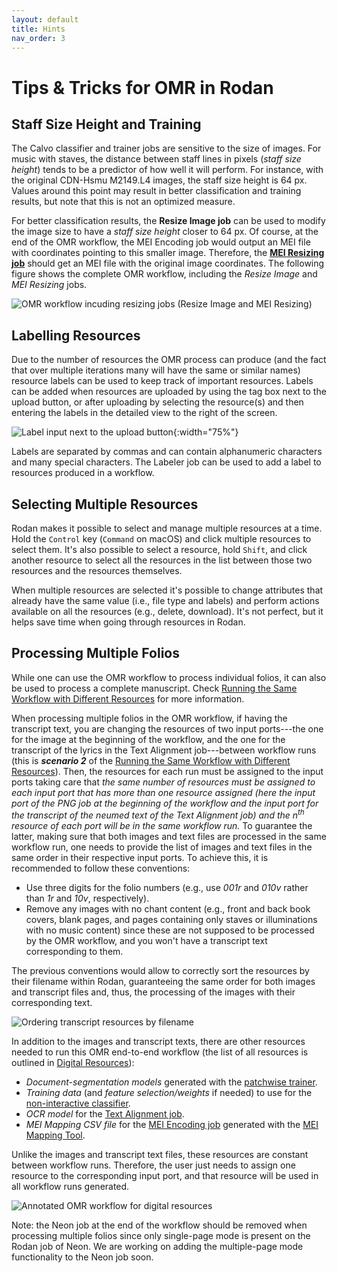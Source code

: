 ```yaml
---
layout: default
title: Hints
nav_order: 3
---
```


# Tips & Tricks for OMR in Rodan

## Staff Size Height and Training

The Calvo classifier and trainer jobs are sensitive to the size of images.
For music with staves, the distance between staff lines in pixels (*staff size height*)
tends to be a predictor of how well it will perform. For instance, with the original
CDN-Hsmu M2149.L4 images, the staff size height is 64 px.
Values around this point may result in better classification and training results, but
note that this is not an optimized measure.

For better classification results, the **Resize Image job** can be used to modify the image size to have a *staff size height* closer to 64 px. Of course, at the end of the OMR workflow, the MEI Encoding job would output an MEI file with coordinates pointing to this smaller image. Therefore, the [**MEI Resizing job**](https://github.com/DDMAL/MEI_resizing) should get an MEI file with the original image coordinates. The following figure shows the complete OMR workflow, including the *Resize Image* and *MEI Resizing* jobs.

![OMR workflow incuding resizing jobs (Resize Image and MEI Resizing)]({{site.baseurl}}/assets/workflow-with-resize.png)

## Labelling Resources

Due to the number of resources the OMR process can produce (and the fact that over multiple
iterations many will have the same or similar names) resource labels can be used to keep
track of important resources. Labels can be added when resources are uploaded by using the
tag box next to the upload button, or after uploading by selecting the resource(s) and then
entering the labels in the detailed view to the right of the screen.

![Label input next to the upload button]({{site.baseurl}}/assets/label.png){:width="75%"}

Labels are separated by commas and can contain alphanumeric characters and many special characters.
The Labeler job can be used to add a label to resources produced in a workflow.

## Selecting Multiple Resources

Rodan makes it possible to select and manage multiple resources at a time. Hold the `Control` key
(`Command` on macOS) and click multiple resources to select them. It's also possible to select
a resource, hold `Shift`, and click another resource to select all the resources in the list between
those two resources and the resources themselves.

When multiple resources are selected it's possible to change attributes that already have the
same value (i.e., file type and labels) and perform actions available on all the resources
(e.g., delete, download). It's not perfect, but it helps save time when going through resources
in Rodan.

## Processing Multiple Folios
While one can use the OMR workflow to process individual folios, it can also be used to process a complete manuscript. Check [Running the Same Workflow with Different Resources]({{site.baseurl}}/overview/rodan.html#running-the-same-workflow-with-different-resources) for more information.

When processing multiple folios in the OMR workflow, if having the transcript text, you are changing the resources of two input ports---the one for the image at the beginning of the workflow, and the one for the transcript of the lyrics in the Text Alignment job---between workflow runs (this is **_scenario 2_** of the [Running the Same Workflow with Different Resources]({{site.baseurl}}/overview/rodan.html#running-the-same-workflow-with-different-resources)). Then, the resources for each run must be assigned to the input ports taking care that *the same number of resources must be assigned to each input port that has more than one resource assigned (here the input port of the PNG job at the beginning of the workflow and the input port for the transcript of the neumed text of the Text Alignment job) and the n<sup>th</sup> resource of each port will be in the same workflow run.* To guarantee the latter, making sure that both images and text files are processed in the same workflow run, one needs to provide the list of images and text files in the same order in their respective input ports. To achieve this, it is recommended to follow these conventions:

* Use three digits for the folio numbers (e.g., use *001r* and *010v* rather than *1r* and *10v*, respectively).
* Remove any images with no chant content (e.g., front and back book covers, blank pages, and pages containing only staves or illuminations with no music content) since these are not supposed to be processed by the OMR workflow, and you won't have a transcript text corresponding to them.

The previous conventions would allow to correctly sort the resources by their filename within Rodan, guaranteeing the same order for both images and transcript files and, thus, the processing of the images with their corresponding text.

![Ordering transcript resources by filename]({{site.baseurl}}/assets/ordering-transcript-by-filename.png)

In addition to the images and transcript texts, there are other resources needed to run this OMR end-to-end workflow (the list of all resources is outlined in [Digital Resources]({{site.baseurl}}/#digital-resources)):

* *Document-segmentation models* generated with the [patchwise trainer]({{site.baseurl}}/overview/document-analysis.html#patchwise-trainer).
* *Training data* (and *feature selection/weights* if needed) to use for the [non-interactive classifier]({{site.baseurl}}/overview/classification.html#non-interactive-classifier).
* *OCR model* for the [Text Alignment job]({{site.baseurl}}/overview/reconstruction-and-encoding.html#text-alignment).
* *MEI Mapping CSV file* for the [MEI Encoding job]({{site.baseurl}}/overview/generation-and-correction.html#score-generation--mei-encoding) generated with the [MEI Mapping Tool](https://github.com/DDMAL/mei-mapping-tool).

Unlike the images and transcript text files, these resources are constant between workflow runs. Therefore, the user just needs to assign one resource to the corresponding input port, and that resource will be used in all workflow runs generated.

![Annotated OMR workflow for digital resources]({{site.baseurl}}/assets/workflow-with-resize-annotated-for-digital-resources.png)

Note: the Neon job at the end of the workflow should be removed when processing multiple folios since only single-page mode is present on the Rodan job of Neon. We are working on adding the multiple-page mode functionality to the Neon job soon.